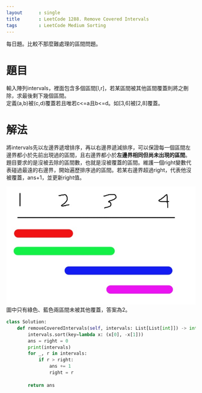 ```yaml
---
layout      : single
title       : LeetCode 1288. Remove Covered Intervals
tags 		: LeetCode Medium Sorting
---
```

每日題。比較不那麼難處理的區間問題。

# 題目
輸入陣列intervals，裡面包含多個區間[l,r]，若某區間被其他區間覆蓋則將之刪除，求最後剩下幾個區間。  
定義(a,b)被(c,d)覆蓋若且唯若c<=a且b<=d。如[3,6]被[2,8]覆蓋。

# 解法
將intervals先以左邊界遞增排序，再以右邊界遞減排序，可以保證每一個區間左邊界都小於先前出現過的區間，且右邊界都小於**左邊界相同但尚未出現的區間**。  
題目要求的是沒被去除的區間數，也就是沒被覆蓋的區間。維護一個right變數代表碰過最遠的右邊界，開始遍歷排序過的區間。若某右邊界超過right，代表他沒被覆蓋，ans+1，並更新right值。  

![示意圖](/assets/img/2022-02-20-leetcode-1288-remove-covered-intervals-1.jpg)  
圖中只有綠色、藍色兩區間未被其他覆蓋，答案為2。

```python
class Solution:
    def removeCoveredIntervals(self, intervals: List[List[int]]) -> int:
        intervals.sort(key=lambda x: (x[0], -x[1]))
        ans = right = 0
        print(intervals)
        for _, r in intervals:
            if r > right:
                ans += 1
                right = r

        return ans

```
